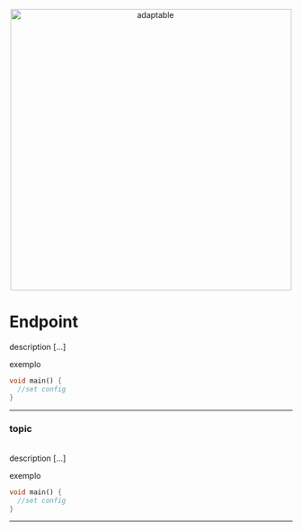 <p align="center">
   <img src="https://user-images.githubusercontent.com/66264766/157141908-c8a760f7-6e13-4046-90f6-9243f698062b.png" alt="adaptable" width="500"/>
</p>

# Endpoint

description [...]

exemplo

```dart
void main() {
  //set config
}
```
---
### topic
<br>
description [...]

<br>

exemplo

```dart
void main() {
  //set config
}

```
---
